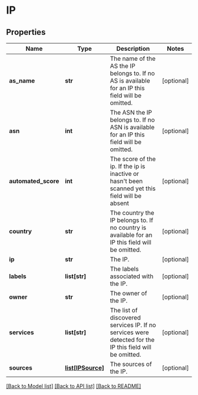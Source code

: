 # IP

## Properties
Name | Type | Description | Notes
------------ | ------------- | ------------- | -------------
**as_name** | **str** | The name of the AS the IP belongs to. If no AS is available for an IP this field will be omitted. | [optional] 
**asn** | **int** | The ASN the IP belongs to. If no ASN is available for an IP this field will be omitted. | [optional] 
**automated_score** | **int** | The score of the ip. If the ip is inactive or hasn&#39;t been scanned yet this field will be absent | [optional] 
**country** | **str** | The country the IP belongs to. If no country is available for an IP this field will be omitted. | [optional] 
**ip** | **str** | The IP. | [optional] 
**labels** | **list[str]** | The labels associated with the IP. | [optional] 
**owner** | **str** | The owner of the IP. | [optional] 
**services** | **list[str]** | The list of discovered services IP. If no services were detected for the IP this field will be omitted. | [optional] 
**sources** | [**list[IPSource]**](IPSource.md) | The sources of the IP. | [optional] 

[[Back to Model list]](../README.md#documentation-for-models) [[Back to API list]](../README.md#documentation-for-api-endpoints) [[Back to README]](../README.md)


